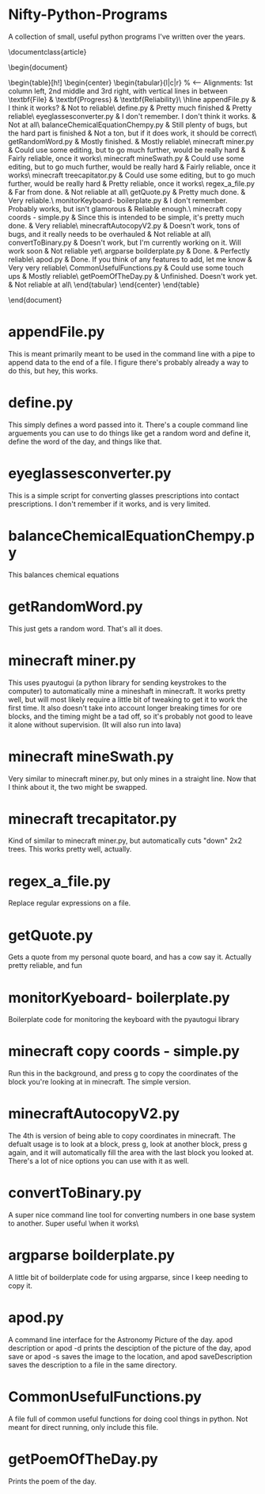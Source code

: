 # Nifty-Python-Programs
A collection of small, useful python programs I've written over the years.




\documentclass{article}

\begin{document}

\begin{table}[h!]
  \begin{center}
    <!-- \caption{Your first table.} -->
    <!-- \label{tab:table1} -->
    \begin{tabular}{l|c|r} % <-- Alignments: 1st column left, 2nd middle and 3rd right, with vertical lines in between
      \textbf{File} & \textbf{Progress} & \textbf{Reliability}\\
      <!-- $\alpha$ & $\beta$ & $\gamma$ \\ -->
      \hline
      appendFile.py                     & I think it works?                                                    & Not to reliable\\
      define.py                         & Pretty much finished                                                 & Pretty reliable\\
      eyeglassesconverter.py            & I don't remember. I don't think it works.                            & Not at all\\
      balanceChemicalEquationChempy.py  & Still plenty of bugs, but the hard part is finished                  & Not a ton, but if it does work, it should be correct\\
      getRandomWord.py                  & Mostly finished.                                                     & Mostly reliable\\
      minecraft miner.py                & Could use some editing, but to go much further, would be really hard & Fairly reliable, once it works\\
      minecraft mineSwath.py            & Could use some editing, but to go much further, would be really hard & Fairly reliable, once it works\\
      minecraft treecapitator.py        & Could use some editing, but to go much further, would be really hard & Pretty reliable, once it works\\
      regex_a_file.py                   & Far from done.                                                       & Not reliable at all\\
      getQuote.py                       & Pretty much done.                                                    & Very reliable.\\
      monitorKeyboard- boilerplate.py   & I don't remember. Probably works, but isn't glamorous                & Reliable enough.\\
      minecraft copy coords - simple.py & Since this is intended to be simple, it's pretty much done.          & Very reliable\\
      minecraftAutocopyV2.py            & Doesn't work, tons of bugs, and it really needs to be overhauled     & Not reliable at all\\
      convertToBinary.py                & Doesn't work, but I'm currently working on it. Will work soon        & Not reliable yet\\
      argparse boilderplate.py          & Done.                                                                & Perfectly reliable\\
      apod.py                           & Done. If you think of any features to add, let me know               & Very very reliable\\
      CommonUsefulFunctions.py          & Could use some touch ups                                             & Mostly reliable\\
      getPoemOfTheDay.py                & Unfinished. Doesn't work yet.                                        & Not reliable at all\\
    \end{tabular}
  \end{center}
\end{table}

\end{document}





<!-- 
# File                                     Progress                                                                 Reliability\\

appendFile.py                     & I think it works?                                                    & Not to reliable\\
define.py                         & Pretty much finished                                                 & Pretty reliable\\
eyeglassesconverter.py            & I don't remember. I don't think it works.                            & Not at all\\
balanceChemicalEquationChempy.py  & Still plenty of bugs, but the hard part is finished                  & Not a ton, but if it does work, it should be correct\\
getRandomWord.py                  & Mostly finished.                                                     & Mostly reliable\\
minecraft miner.py                & Could use some editing, but to go much further, would be really hard & Fairly reliable, once it works\\
minecraft mineSwath.py            & Could use some editing, but to go much further, would be really hard & Fairly reliable, once it works\\
minecraft treecapitator.py        & Could use some editing, but to go much further, would be really hard & Pretty reliable, once it works\\
regex_a_file.py                   & Far from done.                                                       & Not reliable at all\\
getQuote.py                       & Pretty much done.                                                    & Very reliable.\\
monitorKeyboard- boilerplate.py   & I don't remember. Probably works, but isn't glamorous                & Reliable enough.\\
minecraft copy coords - simple.py & Since this is intended to be simple, it's pretty much done.          & Very reliable\\
minecraftAutocopyV2.py            & Doesn't work, tons of bugs, and it really needs to be overhauled     & Not reliable at all\\
convertToBinary.py                & Doesn't work, but I'm currently working on it. Will work soon        & Not reliable yet\\
argparse boilderplate.py          & Done.                                                                & Perfectly reliable\\
apod.py                           & Done. If you think of any features to add, let me know               & Very very reliable\\
CommonUsefulFunctions.py          & Could use some touch ups                                             & Mostly reliable\\
getPoemOfTheDay.py                & Unfinished. Doesn't work yet.                                        & Not reliable at all

 -->

# appendFile.py
This is meant primarily meant to be used in the command line with a pipe to append data to the end of a file. I figure there's probably already a way to do this, but hey, this works.


# define.py
This simply defines a word passed into it. There's a couple command line arguements you can use to do things like get a random word and define it, define the word of the day, and things like that.


# eyeglassesconverter.py
This is a simple script for converting glasses prescriptions into contact prescriptions. I don't remember if it works, and is very limited.


# balanceChemicalEquationChempy.py
This balances chemical equations


# getRandomWord.py
This just gets a random word. That's all it does.


# minecraft miner.py
This uses pyautogui (a python library for sending keystrokes to the computer) to automatically mine a mineshaft in minecraft. It works pretty well, but will most likely require a little bit of tweaking to get it to work the first time. It also doesn't take into account longer breaking times for ore blocks, and the timing might be a tad off, so it's probably not good to leave it alone without supervision. (It will also run into lava)


# minecraft mineSwath.py
Very similar to minecraft miner.py, but only mines in a straight line. Now that I think about it, the two might be swapped. 


# minecraft trecapitator.py
Kind of similar to minecraft miner.py, but automatically cuts "down" 2x2 trees. This works pretty well, actually.


# regex_a_file.py
Replace regular expressions on a file.


# getQuote.py
Gets a quote from my personal quote board, and has a cow say it. Actually pretty reliable, and fun


# monitorKyeboard- boilerplate.py
Boilerplate code for monitoring the keyboard with the pyautogui library 


# minecraft copy coords - simple.py
Run this in the background, and press g to copy the coordinates of the block you're looking at in minecraft. The simple version. 


# minecraftAutocopyV2.py
The 4th is version of being able to copy coordinates in minecraft. The defualt usage is to look at a block, press g, look at another block, press g again, and it will automatically fill the area with the last block you looked at. There's a lot of nice options you can use with it as well. 


# convertToBinary.py
A super nice command line tool for converting numbers in one base system to another. Super useful \when it works\


# argparse boilderplate.py
A little bit of boilderplate code for using argparse, since I keep needing to copy it.


# apod.py
A command line interface for the Astronomy Picture of the day. apod description or apod -d prints the desciption of the picture of the day, apod save or apod -s <filepath> saves the image to the <filepath> location, and apod saveDescription saves the description to a file in the same directory. 


# CommonUsefulFunctions.py
A file full of common useful functions for doing cool things in python. Not meant for direct running, only include this file.


# getPoemOfTheDay.py
Prints the poem of the day.




























